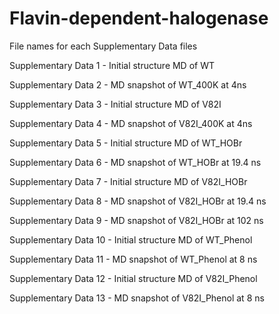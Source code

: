 # Flavin-dependent-halogenase

File names for each Supplementary Data files

Supplementary Data 1 - Initial structure MD of WT

Supplementary Data 2 - MD snapshot of WT_400K at 4ns

Supplementary Data 3 - Initial structure MD of V82I

Supplementary Data 4 - MD snapshot of V82I_400K at 4ns

Supplementary Data 5 - Initial structure MD of WT_HOBr

Supplementary Data 6 - MD snapshot of WT_HOBr at 19.4 ns

Supplementary Data 7 - Initial structure MD of V82I_HOBr

Supplementary Data 8 - MD snapshot of V82I_HOBr at 19.4 ns

Supplementary Data 9 - MD snapshot of V82I_HOBr at 102 ns

Supplementary Data 10 - Initial structure MD of WT_Phenol

Supplementary Data 11 - MD snapshot of WT_Phenol at 8 ns

Supplementary Data 12 - Initial structure MD of V82I_Phenol

Supplementary Data 13 - MD snapshot of V82I_Phenol at 8 ns
